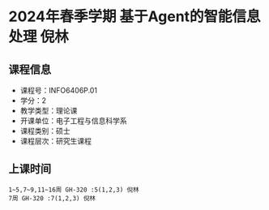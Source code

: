 # 2024年春季学期 基于Agent的智能信息处理 倪林






## 课程信息

- 课程号：INFO6406P.01
- 学分：2
- 教学类型：理论课
- 开课单位：电子工程与信息科学系
- 课程类别：硕士
- 课程层次：研究生课程

## 上课时间

```
1~5,7~9,11~16周 GH-320 :5(1,2,3) 倪林
7周 GH-320 :7(1,2,3) 倪林
```

